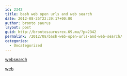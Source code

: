 ```yaml
---
id: 2342
title: bash web open urls and web search
date: 2012-08-25T22:39:17+00:00
author: bronto saurus
layout: post
guid: http://brontosaurusrex.69.mu/?p=2342
permalink: /2012/08/bash-web-open-urls-and-web-search/
categories:
  - Uncategorized
---
```

[websearch](http://brontosaurusrex.69.mu/wp-content/uploads/2012/08/websearch.txt)
  
[web](http://brontosaurusrex.69.mu/wp-content/uploads/2012/08/web.txt)